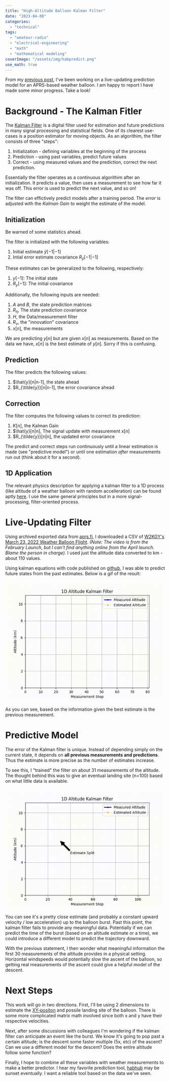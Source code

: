 ```yaml
---
title: "High-Altitude Balloon Kalman Filter"
date: "2023-04-08"
categories:
  - "technical"
tags:
  - "amateur-radio"
  - "electrical-engineering"
  - "math"
  - "mathematical modeling"
coverImage: "/assets/img/habpredict.png"
use_math: true
---
```


From my [previous post](/_posts/2022-12-16-Weather-Balloon-Prediction.md), I've been working on a live-updating prediction model for an APRS-based weather balloon. I am happy to report I have made some minor progress. Take a look!

# Background - The Kalman Fitler
The [Kalman Filter](https://www.kalmanfilter.net/kalman1d_pn.html) is a digital filter used for estimation and future predictions in many signal processing and statistical fields. One of its clearest use-cases is a position estimator for moving objects. As an algorithim, the filter consists of three "steps":

1. Initialization - defining variables at the beginning of the process
2. Prediction - using past variables, predict future values
3. Correct - using measured values and the prediction, correct the next prediction.

Essentially the filter operates as a continuous algorithim after an initialization. It predicts a value, then uses a measurement to see how far it was off. This error is used to predict the next value, and so on!

The filter can effictively predict models after a training period. The _error_ is adjusted with the _Kalman Gain_ to weight the estimate of the model.

## Initialization
Be warned of some statistics ahead.

The filter is initialized with the following variables:

1. Initial estimate $\hat{y}[-1|-1]$
2. Intial error estimate covariance $R_{\tilde{y}}[-1|-1]$

These estimates can be generalized to the following, respectively:

1. $y[-1]$: The initial state
2. $R_y[-1]$: The initial covariance

Additionally, the following inputs are needed:

1. $A$ and $B$, the state prediction matrices
2. $R_{\eta}$, The state prediction covariance
3. $H$, the Data/measurement filter
4. $R_v$, the "innovation" covariance
5. $x[n]$, the measurements

We are predicting $y[n]$ but are given $x[n]$ as measurements. Based on the data we have, $x[n]$ is the best estimate of $y[n]$. Sorry if this is confusing.

## Prediction

The filter predicts the following values:

1. $\hat{y}[n|n-1], the state ahead
2. $R_{\tilde{y}}[n|n-1], the error covariance ahead

## Correction

The filter computes the following values to correct its prediction:

1. $K[n]$, the Kalman Gain
2. $\hat{y}[n|n], The signal update with measurement $x[n]$
3. $R_{\tilde{y}}[n|n], the updated error covariance

The predict and correct steps run continuously until a linear estimation is made (see "predictive model") or until one estimation _after_ measurements run out (think about it for a second).

## 1D Application

The relevant physics description for applying a kalman filter to a 1D process (like altitude of a weather balloon with random accelleration) can be found aptly [here](https://www.kalmanfilter.net/kalman1d_pn.html). I use the same general principles but in a more signal-processing, filter-oriented process.

# Live-Updating Filter

Using archived exported data from [aprs.fi](https://aprs.fi), I downloaded a CSV of [W2KGY's March 23, 2022 Weather Balloon Flight](https://www.youtube.com/watch?v=ZlusBt7K_RY). _(Note: The video is from the February Launch, but I can't find anything online from the April launch. Blame the person in charge)._ I used just the altitude data converted to km - about 110 values.

Using kalman equations with code published on [github](https://github.com/N2WU/APRS_Kalman/blob/main/aprs_kalman.py), I was able to predict future states from the past estimates. Below is a gif of the result:

![Kalman 1D GIF](https://github.com/N2WU/APRS_Kalman/blob/main/Kalman1D.gif?raw=true)

As you can see, based on the information given the best estimate is the previous measurement.

# Predictive Model

The error of the Kalman filter is unique. Instead of depending simply on the current state, it depends on **all previous measurements and predictions**. Thus the estimate is more precise as the number of estimates increase.

To see this, I "trained" the filter on about 31 measurements of the altitude. The thought behind this was to give an eventual landing site (n=100) based on what little data is available. 

![Kalman 1D GIF](https://github.com/N2WU/APRS_Kalman/blob/main/Kalman1D_2.gif?raw=true)

You can see it's a pretty close estimate (and probably a constant upward velocity / low acceleration) up to the balloon burst. Past this point, the kalman filter fails to provide any meaningful data. Potentially if we can predict the time of the burst (based on an altitude estimate or a time), we could introduce a different model to predict the trajectory downward.

With the previous statement, I then wonder what meaningful information the first 30 measurements of the altitude provides in a physical setting. Horizontal windspeeds would potentially slow the ascent of the balloon, so getting real measurements of the ascent could give a helpful model of the descent.

# Next Steps

This work will go in two directions. First, I'll be using 2 dimensions to estimate the [XY-positon](https://www.kalmanfilter.net/kalmanmulti.html) and possile landing site of the balloon. There is some more complicated matrix math involved since both x and y have their respective velocities.

Next, after some discussions with colleagues I'm wondering if the kalman filter can anticipate an event like the burst. We know it's going to pop past a certain altitude; is the descent some faster multiple (5x, etc) of the ascent? Can we use a different model for the descent? Does the entire altitude follow some function?

Finally, I hope to combine all these variables with weather measurements to make a better predictor. I hear my favorite prediction tool, [habhub](https://predict.sondehub.org/) may be sunset eventually. I want a reliable tool based on the data we've seen.